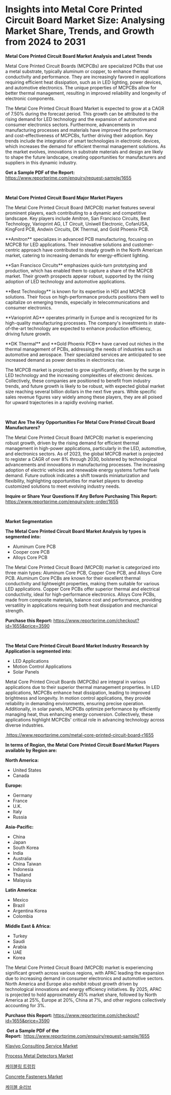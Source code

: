 <p><h1>Insights into Metal Core Printed Circuit Board Market Size: Analysing Market Share, Trends, and Growth from 2024 to 2031</h1></p><p><strong>Metal Core Printed Circuit Board Market Analysis and Latest Trends</strong></p>
<p><p>Metal Core Printed Circuit Boards (MCPCBs) are specialized PCBs that use a metal substrate, typically aluminum or copper, to enhance thermal conductivity and performance. They are increasingly favored in applications requiring efficient heat dissipation, such as in LED lighting, power devices, and automotive electronics. The unique properties of MCPCBs allow for better thermal management, resulting in improved reliability and longevity of electronic components.</p><p>The Metal Core Printed Circuit Board Market is expected to grow at a CAGR of 7.50% during the forecast period. This growth can be attributed to the rising demand for LED technology and the expansion of automotive and consumer electronics sectors. Furthermore, advancements in manufacturing processes and materials have improved the performance and cost-effectiveness of MCPCBs, further driving their adoption. Key trends include the integration of smart technologies in electronic devices, which increases the demand for efficient thermal management solutions. As the market evolves, innovations in substrate materials and design are likely to shape the future landscape, creating opportunities for manufacturers and suppliers in this dynamic industry.</p></p>
<p><strong>Get a Sample PDF of the Report:&nbsp;</strong> <a href="https://www.reportprime.com/enquiry/request-sample/1655">https://www.reportprime.com/enquiry/request-sample/1655</a></p>
<p>&nbsp;</p>
<p><strong>Metal Core Printed Circuit Board Major Market Players</strong></p>
<p><p>The Metal Core Printed Circuit Board (MCPCB) market features several prominent players, each contributing to a dynamic and competitive landscape. Key players include Amitron, San Francisco Circuits, Best Technology, Varioprint AG, LT Circuit, Uniwell Electronic, CofanUSA, KingFord PCB, Andwin Circuits, DK Thermal, and Gold Phoenix PCB.</p><p>**Amitron** specializes in advanced PCB manufacturing, focusing on MCPCB for LED applications. Their innovative solutions and customer-centric approach have contributed to steady growth in the North American market, catering to increasing demands for energy-efficient lighting.</p><p>**San Francisco Circuits** emphasizes quick-turn prototyping and production, which has enabled them to capture a share of the MCPCB market. Their growth prospects appear robust, supported by the rising adoption of LED technology and automotive applications.</p><p>**Best Technology** is known for its expertise in HDI and MCPCB solutions. Their focus on high-performance products positions them well to capitalize on emerging trends, especially in telecommunications and consumer electronics.</p><p>**Varioprint AG** operates primarily in Europe and is recognized for its high-quality manufacturing processes. The company's investments in state-of-the-art technology are expected to enhance production efficiency, driving future growth.</p><p>**DK Thermal** and **Gold Phoenix PCB** have carved out niches in the thermal management of PCBs, addressing the needs of industries such as automotive and aerospace. Their specialized services are anticipated to see increased demand as power densities in electronics rise.</p><p>The MCPCB market is projected to grow significantly, driven by the surge in LED technology and the increasing complexities of electronic devices. Collectively, these companies are positioned to benefit from industry trends, and future growth is likely to be robust, with expected global market size reaching several billion dollars in the next five years. While specific sales revenue figures vary widely among these players, they are all poised for upward trajectories in a rapidly evolving market.</p></p>
<p>&nbsp;</p>
<p><strong>What Are The Key Opportunities For Metal Core Printed Circuit Board Manufacturers?</strong></p>
<p><p>The Metal Core Printed Circuit Board (MCPCB) market is experiencing robust growth, driven by the rising demand for efficient thermal management in high-power applications, particularly in the LED, automotive, and electronics sectors. As of 2023, the global MCPCB market is projected to register a CAGR of over 8% through 2030, bolstered by technological advancements and innovations in manufacturing processes. The increasing adoption of electric vehicles and renewable energy systems further fuels demand. Future outlook indicates a shift towards miniaturization and flexibility, highlighting opportunities for market players to develop customized solutions to meet evolving industry needs.</p></p>
<p><strong>Inquire or Share Your Questions If Any Before Purchasing This Report:</strong> <a href="https://www.reportprime.com/enquiry/pre-order/1655">https://www.reportprime.com/enquiry/pre-order/1655</a></p>
<p>&nbsp;</p>
<p><strong>Market Segmentation</strong></p>
<p><strong>The Metal Core Printed Circuit Board Market Analysis by types is segmented into:</strong></p>
<p><ul><li>Aluminum Core PCB</li><li>Cooper core PCB</li><li>Alloys Core PCB</li></ul></p>
<p><p>The Metal Core Printed Circuit Board (MCPCB) market is categorized into three main types: Aluminum Core PCB, Copper Core PCB, and Alloys Core PCB. Aluminum Core PCBs are known for their excellent thermal conductivity and lightweight properties, making them suitable for various LED applications. Copper Core PCBs offer superior thermal and electrical conductivity, ideal for high-performance electronics. Alloys Core PCBs, made from composite materials, balance cost and performance, providing versatility in applications requiring both heat dissipation and mechanical strength.</p></p>
<p><strong>Purchase this Report:&nbsp;</strong><a href="https://www.reportprime.com/checkout?id=1655&price=3590">https://www.reportprime.com/checkout?id=1655&price=3590</a></p>
<p>&nbsp;</p>
<p><strong>The Metal Core Printed Circuit Board Market Industry Research by Application is segmented into:</strong></p>
<p><ul><li>LED Applications</li><li>Motion Control Applications</li><li>Solar Panels</li></ul></p>
<p><p>Metal Core Printed Circuit Boards (MCPCBs) are integral in various applications due to their superior thermal management properties. In LED applications, MCPCBs enhance heat dissipation, leading to improved brightness and longevity. In motion control applications, they provide reliability in demanding environments, ensuring precise operation. Additionally, in solar panels, MCPCBs optimize performance by efficiently managing heat, thus enhancing energy conversion. Collectively, these applications highlight MCPCBs' critical role in advancing technology across diverse industries.</p></p>
<p><a href="https://www.reportprime.com/metal-core-printed-circuit-board-r1655">&nbsp;https://www.reportprime.com/metal-core-printed-circuit-board-r1655</a></p>
<p><strong>In terms of Region, the Metal Core Printed Circuit Board Market Players available by Region are:</strong></p>
<p>
    <p> <strong> North America: </strong>
        <ul>
            <li>United States</li>
            <li>Canada</li>
        </ul>
        </p> 
    <p> <strong> Europe: </strong>
        <ul>
            <li>Germany</li>
            <li>France</li>
            <li>U.K.</li>
            <li>Italy</li>
            <li>Russia</li>
        </ul>
        </p> 
    <p> <strong> Asia-Pacific: </strong>
        <ul>
            <li>China</li>
            <li>Japan</li>
            <li>South Korea</li>
            <li>India</li>
            <li>Australia</li>
            <li>China Taiwan</li>
            <li>Indonesia</li>
            <li>Thailand</li>
            <li>Malaysia</li>
        </ul>
        </p> 
    <p> <strong> Latin America: </strong>
        <ul>
            <li>Mexico</li>
            <li>Brazil</li>
            <li>Argentina Korea</li>
            <li>Colombia</li>
        </ul>
        </p> 
    <p> <strong> Middle East & Africa: </strong>
        <ul>
            <li>Turkey</li>
            <li>Saudi</li>
            <li>Arabia</li>
            <li>UAE</li>
            <li>Korea</li>
        </ul>
    </p>
    </p>
<p><p>The Metal Core Printed Circuit Board (MCPCB) market is experiencing significant growth across various regions, with APAC leading the expansion due to increasing demand in consumer electronics and automotive sectors. North America and Europe also exhibit robust growth driven by technological innovations and energy efficiency initiatives. By 2025, APAC is projected to hold approximately 45% market share, followed by North America at 25%, Europe at 20%, China at 7%, and other regions collectively accounting for 3%.</p></p>
<p><strong>Purchase this Report: </strong><a href="https://www.reportprime.com/checkout?id=1655&price=3590">https://www.reportprime.com/checkout?id=1655&price=3590</a></p>
<p>&nbsp;<strong>Get a Sample PDF of the Report:&nbsp;&nbsp;</strong><a href="https://www.reportprime.com/enquiry/request-sample/1655">https://www.reportprime.com/enquiry/request-sample/1655</a></p>
<p><strong></strong></p>
<p><p><a href="https://medium.com/@faith.reidt5556/insights-into-the-klaviyo-consulting-service-market-size-which-is-expanding-with-a-4-1-4a117cde5478">Klaviyo Consulting Service Market</a></p><p><a href="https://issuu.com/reportprime-2/docs/process-metal-detectors-market-size_15690f5ab542f6">Process Metal Detectors Market</a></p><p><a href="https://medium.com/@avaoneill70/%EC%BC%80%EC%9D%B4%EB%B8%94-%EB%8D%95%ED%8A%B8-%EC%8B%9C%EC%9E%A5-2024%EB%85%84%EB%B6%80%ED%84%B0-2031%EB%85%84%EA%B9%8C%EC%A7%80%EC%9D%98-%EA%B8%80%EB%A1%9C%EB%B2%8C-%EC%8B%9C%EC%9E%A5-%ED%86%B5%EC%B0%B0%EB%A0%A5-%EB%B0%8F-%ED%8C%90%EB%A7%A4-%EB%8F%99%ED%96%A5-65658d7a435a">케이블링 트렁킹</a></p><p><a href="https://www.linkedin.com/pulse/emerging-opportunities-challenges-global-concrete-fasteners-izewc?trackingId=s0WiiZ3nTsqAX8DZd1VQTA%3D%3D">Concrete Fasteners Market</a></p><p><a href="https://medium.com/@avaoneill70/%EC%84%A0%EA%B5%AC%EC%A0%81%EC%9D%B8-%EC%84%B1%EC%9E%A5-%EA%B8%80%EB%A1%9C%EB%B2%8C-%EC%BC%80%EC%9D%B4%EB%B8%94-%EC%8A%AC%EB%A6%AC%EB%B8%8C-%EC%8B%9C%EC%9E%A5-%EC%97%AD%ED%95%99-%EB%B6%84%EC%84%9D-2024-2031-1ca49c6612d7">케이블 슬리브</a></p></p>
